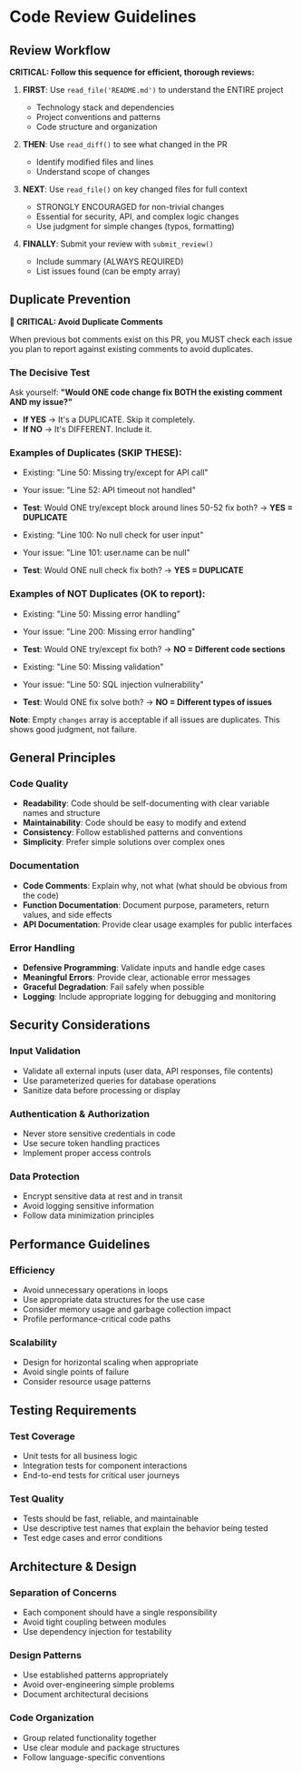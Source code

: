 # Code Review Guidelines

## Review Workflow

**CRITICAL: Follow this sequence for efficient, thorough reviews:**

1. **FIRST**: Use `read_file('README.md')` to understand the ENTIRE project
   - Technology stack and dependencies
   - Project conventions and patterns
   - Code structure and organization
   
2. **THEN**: Use `read_diff()` to see what changed in the PR
   - Identify modified files and lines
   - Understand scope of changes
   
3. **NEXT**: Use `read_file()` on key changed files for full context
   - STRONGLY ENCOURAGED for non-trivial changes
   - Essential for security, API, and complex logic changes
   - Use judgment for simple changes (typos, formatting)
   
4. **FINALLY**: Submit your review with `submit_review()`
   - Include summary (ALWAYS REQUIRED)
   - List issues found (can be empty array)

## Duplicate Prevention

**🚨 CRITICAL: Avoid Duplicate Comments**

When previous bot comments exist on this PR, you MUST check each issue you plan to report against existing comments to avoid duplicates.

### The Decisive Test
Ask yourself: **"Would ONE code change fix BOTH the existing comment AND my issue?"**
- **If YES** → It's a DUPLICATE. Skip it completely.
- **If NO** → It's DIFFERENT. Include it.

### Examples of Duplicates (SKIP THESE):
- Existing: "Line 50: Missing try/except for API call"
- Your issue: "Line 52: API timeout not handled"
- **Test**: Would ONE try/except block around lines 50-52 fix both? → **YES = DUPLICATE**

- Existing: "Line 100: No null check for user input"
- Your issue: "Line 101: user.name can be null"
- **Test**: Would ONE null check fix both? → **YES = DUPLICATE**

### Examples of NOT Duplicates (OK to report):
- Existing: "Line 50: Missing error handling"
- Your issue: "Line 200: Missing error handling"
- **Test**: Would ONE try/except fix both? → **NO = Different code sections**

- Existing: "Line 50: Missing validation"
- Your issue: "Line 50: SQL injection vulnerability"
- **Test**: Would ONE fix solve both? → **NO = Different types of issues**

**Note**: Empty `changes` array is acceptable if all issues are duplicates. This shows good judgment, not failure.

## General Principles

### Code Quality
- **Readability**: Code should be self-documenting with clear variable names and structure
- **Maintainability**: Code should be easy to modify and extend
- **Consistency**: Follow established patterns and conventions
- **Simplicity**: Prefer simple solutions over complex ones

### Documentation
- **Code Comments**: Explain why, not what (what should be obvious from the code)
- **Function Documentation**: Document purpose, parameters, return values, and side effects
- **API Documentation**: Provide clear usage examples for public interfaces

### Error Handling
- **Defensive Programming**: Validate inputs and handle edge cases
- **Meaningful Errors**: Provide clear, actionable error messages
- **Graceful Degradation**: Fail safely when possible
- **Logging**: Include appropriate logging for debugging and monitoring

## Security Considerations

### Input Validation
- Validate all external inputs (user data, API responses, file contents)
- Use parameterized queries for database operations
- Sanitize data before processing or display

### Authentication & Authorization
- Never store sensitive credentials in code
- Use secure token handling practices
- Implement proper access controls

### Data Protection
- Encrypt sensitive data at rest and in transit
- Avoid logging sensitive information
- Follow data minimization principles

## Performance Guidelines

### Efficiency
- Avoid unnecessary operations in loops
- Use appropriate data structures for the use case
- Consider memory usage and garbage collection impact
- Profile performance-critical code paths

### Scalability
- Design for horizontal scaling when appropriate
- Avoid single points of failure
- Consider resource usage patterns

## Testing Requirements

### Test Coverage
- Unit tests for all business logic
- Integration tests for component interactions
- End-to-end tests for critical user journeys

### Test Quality
- Tests should be fast, reliable, and maintainable
- Use descriptive test names that explain the behavior being tested
- Test edge cases and error conditions

## Architecture & Design

### Separation of Concerns
- Each component should have a single responsibility
- Avoid tight coupling between modules
- Use dependency injection for testability

### Design Patterns
- Use established patterns appropriately
- Avoid over-engineering simple problems
- Document architectural decisions

### Code Organization
- Group related functionality together
- Use clear module and package structures
- Follow language-specific conventions
